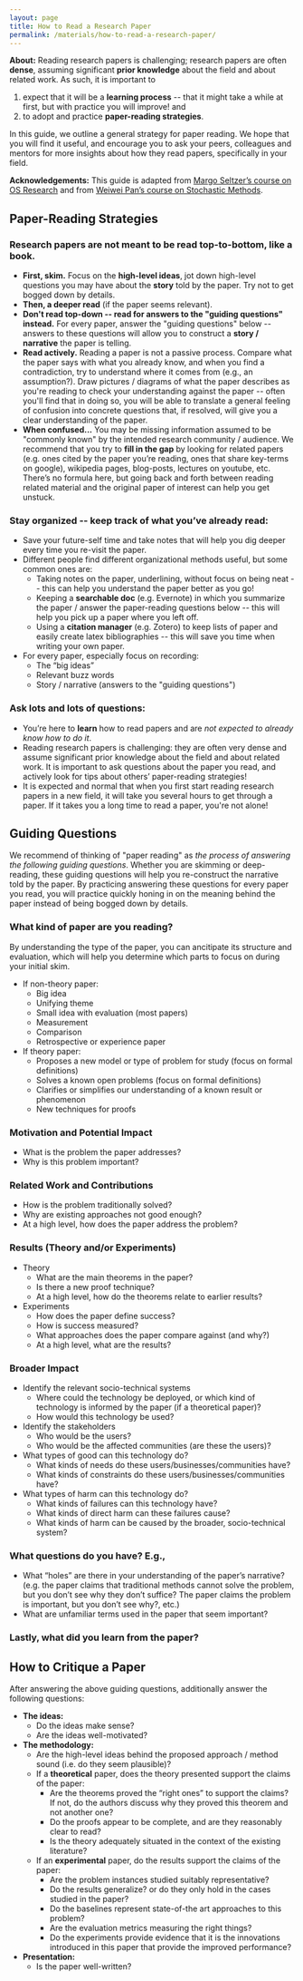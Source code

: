 ```yaml
---
layout: page
title: How to Read a Research Paper
permalink: /materials/how-to-read-a-research-paper/
---
```


**About:** 
Reading research papers is challenging; research papers are often **dense**, assuming significant **prior knowledge** about the field and about related work. 
As such, it is important to
1. expect that it will be a **learning process** -- that it might take a while at first, but with practice you will improve! and
2. to adopt and practice **paper-reading strategies**.

In this guide, we outline a general strategy for paper reading. 
We hope that you will find it useful, and encourage you to ask your peers, colleagues and mentors for more insights about how they read papers, specifically in your field.

**Acknowledgements:** This guide is adapted from [Margo Seltzer’s course on OS Research](https://www.seltzer.com/margo/teaching/CS508.21/intro.html) and from  [Weiwei Pan’s course on Stochastic Methods](https://docs.google.com/document/d/1MPEOSairUkktoZmX1N8zcIaENjyirt-JgRfSD-HBymk/edit).


## Paper-Reading Strategies

### Research papers are **not** meant to be read top-to-bottom, like a book. 
* **First, skim.** Focus on the **high-level ideas**, jot down high-level questions you may have about the **story** told by the paper. Try not to get bogged down by details. 
* **Then, a deeper read** (if the paper seems relevant). 
* **Don't read top-down -- read for answers to the "guiding questions" instead.** For every paper, answer the "guiding questions" below -- answers to these questions will allow you to construct a **story / narrative** the paper is telling.
* **Read actively.** Reading a paper is not a passive process. Compare what the paper says with what you already know, and when you find a contradiction, try to understand where it comes from (e.g., an assumption?). Draw pictures / diagrams of what the paper describes as you're reading to check your understanding against the paper -- often you'll find that in doing so, you will be able to translate a general feeling of confusion into concrete questions that, if resolved, will give you a clear understanding of the paper. 
* **When confused...** You may be missing information assumed to be "commonly known" by the intended research community / audience. We recommend that you try to **fill in the gap** by looking for related papers (e.g. ones cited by the paper you’re reading, ones that share key-terms on google), wikipedia pages, blog-posts, lectures on youtube, etc. There’s no formula here, but going back and forth between reading related material and the original paper of interest can help you get unstuck.

### Stay organized -- keep track of what you’ve already read:
* Save your future-self time and take notes that will help you dig deeper every time you re-visit the paper. 
* Different people find different organizational methods useful, but some common ones are:
  - Taking notes on the paper, underlining, without focus on being neat -- this can help you understand the paper better as you go!
  - Keeping a **searchable doc** (e.g. Evernote) in which you summarize the paper / answer the paper-reading questions below -- this will help you pick up a paper where you left off.
  - Using a **citation manager** (e.g. Zotero) to keep lists of paper and easily create latex bibliographies -- this will save you time when writing your own paper.
* For every paper, especially focus on recording:
  - The “big ideas”
  - Relevant buzz words
  - Story / narrative (answers to the "guiding questions")

### Ask lots and lots of questions:
* You’re here to **learn** how to read papers and are *not expected to already know how to do it*.
* Reading research papers is challenging: they are often very dense and assume significant prior knowledge about the field and about related work. It is important to ask questions about the paper you read, and actively look for tips about others’ paper-reading strategies! 
* It is expected and normal that when you first start reading research papers in a new field, it will take you several hours to get through a paper. If it takes you a long time to read a paper, you're not alone!


## Guiding Questions

We recommend of thinking of "paper reading" as *the process of answering the following guiding questions*.
Whether you are skimming or deep-reading, these guiding questions will help you re-construct the narrative told by the paper.
By practicing answering these questions for every paper you read, you will practice quickly honing in on the meaning behind the paper instead of being bogged down by details. 

### What kind of paper are you reading? 
By understanding the type of the paper, you can ancitipate its structure and evaluation, which will help you determine which parts to focus on during your initial skim.
* If non-theory paper:
  * Big idea 
  * Unifying theme 
  * Small idea with evaluation (most papers)
  * Measurement
  * Comparison
  * Retrospective or experience paper
* If theory paper:
  * Proposes a new model or type of problem for study (focus on formal definitions)
  * Solves a known open problems (focus on formal definitions)
  * Clarifies or simplifies our understanding of a known result or phenomenon
  * New techniques for proofs

### Motivation and Potential Impact 
* What is the problem the paper addresses?
* Why is this problem important?

### Related Work and Contributions 
* How is the problem traditionally solved?
* Why are existing approaches not good enough?
* At a high level, how does the paper address the problem?

### Results (Theory and/or Experiments)
* Theory
  - What are the main theorems in the paper?
  - Is there a new proof technique?
  - At a high level, how do the theorems relate to earlier results?
* Experiments
  - How does the paper define success?
  - How is success measured?
  - What approaches does the paper compare against (and why?)
  - At a high level, what are the results?

### Broader Impact
* Identify the relevant socio-technical systems
  - Where could the technology be deployed, or which kind of technology is informed by the paper (if a theoretical paper)?
  - How would this technology be used?
* Identify the stakeholders
  - Who would be the users?
  - Who would be the affected communities (are these the users)?
* What types of good can this technology do?
  - What kinds of needs do these users/businesses/communities have?
  - What kinds of constraints do these users/businesses/communities have?
* What types of harm can this technology do?
  - What kinds of failures can this technology have?
  - What kinds of direct harm can these failures cause?
  - What kinds of harm can be caused by the broader, socio-technical system?

### What questions do you have? E.g.,
* What “holes” are there in your understanding of the paper’s narrative? (e.g. the paper claims that traditional methods cannot solve the problem, but you don’t see why they don’t suffice? The paper claims the problem is important, but you don’t see why?, etc.)
* What are unfamiliar terms used in the paper that seem important?

### Lastly, what did you learn from the paper?


## How to Critique a Paper

After answering the above guiding questions, additionally answer the following questions:

* **The ideas:**
  - Do the ideas make sense?
  - Are the ideas well-motivated?
* **The methodology:**
  - Are the high-level ideas behind the proposed approach / method sound (i.e. do they seem plausible)?
  - If a **theoretical** paper, does the theory presented support the claims of the paper:
    - Are the theorems proved the “right ones” to support the claims? If not, do the authors discuss why they proved this theorem and not another one?
    - Do the proofs appear to be complete, and are they reasonably clear to read?
    - Is the theory adequately situated in the context of the existing literature?
  - If an **experimental** paper, do the results support the claims of the paper:
    - Are the problem instances studied suitably representative? 
    - Do the results generalize? or do they only hold in the cases studied in the paper?
    - Do the baselines represent state-of-the art approaches to this problem?
    - Are the evaluation metrics measuring the right things? 
    - Do the experiments provide evidence that it is the innovations introduced in this paper that provide the improved performance?
* **Presentation:**
  - Is the paper well-written?


